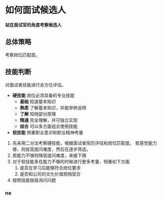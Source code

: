 # 如何面试候选人

**站在面试官的角度考察候选人**

## 总体策略
考察岗位匹配度。

## 技能判断
对面试者技能进行全方位评估。

* **硬技能** 岗位必须具备的专业技能
  * **基础** 知道基本知识
  * **熟悉** 了解基本知识，并能举例说明
  * **了解** 知晓部分原理
  * **精通** 完全理解，并可独立实现
  * **综合** 可以多方面组合使用技能
* **软技能** 侧重职业意识和职业精神考量

1. 先采用二分法考察硬技能，根据面试者简历评估和岗位匹配度。
若感觉能力够，则拔高提问难度，然后在逐步筛选。
2. 若能力不够则降低提问难度，来接下限
3. 对于软技能多在能力不够的时候进行更多考量，侧重如下方面
   1. 是否在学习后能够符合岗位要求
   2. 是否和公司的文化价值观相契合
4. 按照技能层级询问问题

### ne
